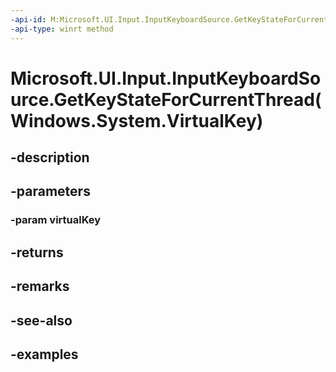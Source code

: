 ```yaml
---
-api-id: M:Microsoft.UI.Input.InputKeyboardSource.GetKeyStateForCurrentThread(Windows.System.VirtualKey)
-api-type: winrt method
---
```


# Microsoft.UI.Input.InputKeyboardSource.GetKeyStateForCurrentThread(Windows.System.VirtualKey)

<!--
public static Windows.UI.Core.CoreVirtualKeyStates GetKeyStateForCurrentThread (Windows.System.VirtualKey virtualKey);
-->


## -description

## -parameters

### -param virtualKey

## -returns

## -remarks

## -see-also

## -examples



